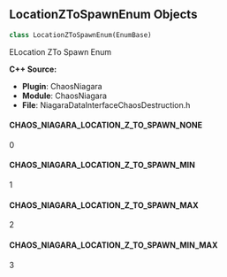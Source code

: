 ## LocationZToSpawnEnum Objects

```python
class LocationZToSpawnEnum(EnumBase)
```

ELocation ZTo Spawn Enum

**C++ Source:**

- **Plugin**: ChaosNiagara
- **Module**: ChaosNiagara
- **File**: NiagaraDataInterfaceChaosDestruction.h

<a id="unreal.LocationZToSpawnEnum.CHAOS_NIAGARA_LOCATION_Z_TO_SPAWN_NONE"></a>

#### CHAOS_NIAGARA_LOCATION_Z_TO_SPAWN_NONE

0

<a id="unreal.LocationZToSpawnEnum.CHAOS_NIAGARA_LOCATION_Z_TO_SPAWN_MIN"></a>

#### CHAOS_NIAGARA_LOCATION_Z_TO_SPAWN_MIN

1

<a id="unreal.LocationZToSpawnEnum.CHAOS_NIAGARA_LOCATION_Z_TO_SPAWN_MAX"></a>

#### CHAOS_NIAGARA_LOCATION_Z_TO_SPAWN_MAX

2

<a id="unreal.LocationZToSpawnEnum.CHAOS_NIAGARA_LOCATION_Z_TO_SPAWN_MIN_MAX"></a>

#### CHAOS_NIAGARA_LOCATION_Z_TO_SPAWN_MIN_MAX

3

<a id="unreal.DayNightCycleMode"></a>